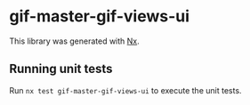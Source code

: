 # gif-master-gif-views-ui

This library was generated with [Nx](https://nx.dev).

## Running unit tests

Run `nx test gif-master-gif-views-ui` to execute the unit tests.
